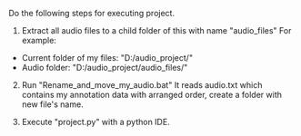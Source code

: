 Do the following steps for executing project.
1. Extract all audio files to a child folder of this with name "audio_files"
For example:
- Current folder of my files: "D:/audio_project/"
- Audio folder: "D:/audio_project/audio_files/"

2. Run "Rename_and_move_my_audio.bat"
It reads audio.txt which contains my annotation data with arranged order,
create a folder with new file's name.

3. Execute "project.py" with a python IDE.